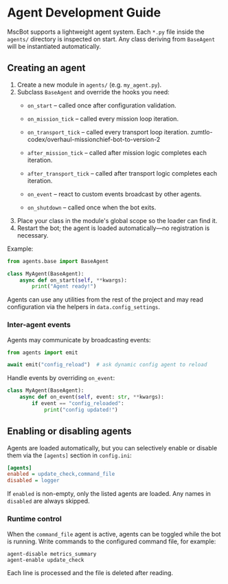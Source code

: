 # Agent Development Guide

MscBot supports a lightweight agent system. Each `*.py` file inside the
`agents/` directory is inspected on start. Any class deriving from
`BaseAgent` will be instantiated automatically.

## Creating an agent

1. Create a new module in `agents/` (e.g. `my_agent.py`).
2. Subclass `BaseAgent` and override the hooks you need:
   - `on_start` – called once after configuration validation.
   - `on_mission_tick` – called every mission loop iteration.
   - `on_transport_tick` – called every transport loop iteration.
 zumtlo-codex/overhaul-missionchief-bot-to-version-2
   - `after_mission_tick` – called after mission logic completes each iteration.
   - `after_transport_tick` – called after transport logic completes each iteration.
   - `on_event` – react to custom events broadcast by other agents.


   - `on_shutdown` – called once when the bot exits.
3. Place your class in the module's global scope so the loader can find it.
4. Restart the bot; the agent is loaded automatically—no registration is
   necessary.

Example:

```python
from agents.base import BaseAgent

class MyAgent(BaseAgent):
    async def on_start(self, **kwargs):
        print("Agent ready!")
```

Agents can use any utilities from the rest of the project and may read
configuration via the helpers in `data.config_settings`.


### Inter-agent events

Agents may communicate by broadcasting events:

```python
from agents import emit

await emit("config_reload")  # ask dynamic config agent to reload
```

Handle events by overriding `on_event`:

```python
class MyAgent(BaseAgent):
    async def on_event(self, event: str, **kwargs):
        if event == "config_reloaded":
            print("config updated!")
```



## Enabling or disabling agents

Agents are loaded automatically, but you can selectively enable or disable
them via the `[agents]` section in `config.ini`:

```ini
[agents]
enabled = update_check,command_file
disabled = logger
```

If `enabled` is non-empty, only the listed agents are loaded. Any names in
`disabled` are always skipped.

### Runtime control

When the `command_file` agent is active, agents can be toggled while the bot
is running. Write commands to the configured command file, for example:

```
agent-disable metrics_summary
agent-enable update_check
```

Each line is processed and the file is deleted after reading.
